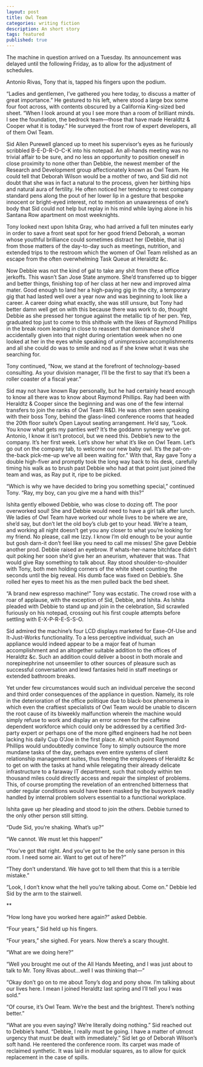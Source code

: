 ```yaml
---
layout: post
title: Owl Team
categories: writing fiction
description: An short story
tags: featured
published: true
---
```


The machine in question arrived on a Tuesday. Its announcement was delayed until the following Friday, as to allow for the adjustment of schedules.

Antonio Rivas, Tony that is, tapped his fingers upon the podium. 

“Ladies and gentlemen, I’ve gathered you here today, to discuss a matter of great importance.” He gestured to his left, where stood a large box some four foot across, with contents obscured by a California King-sized bed sheet. “When I look around at you I see more than a room of brilliant minds. I see the foundation, the bedrock team—those that have made Heraldtz & Cooper what it is today.” He surveyed the front row of expert developers, all of them Owl Team.

Sid Allen Purewell glanced up to meet his supervisor’s eyes as he furiously scribbled B-E-D-R-O-C-K into his notepad. An all-hands meeting was no trivial affair to be sure, and no less an opportunity to position oneself in close proximity to none other than Debbie, the newest member of the Research and Development group affectionately known as Owl Team. He could tell that Deborah Wilson would be a mother of two, and Sid did not doubt that she was in fact a natural to the process, given her birthing hips and natural aura of fertility. He often noticed her tendency to rest company standard pens along the pout of her lower lip in a gesture that bespoke innocent or bright-eyed interest, not to mention an unawareness of one’s body that Sid could not help but replay in his mind while laying alone in his Santana Row apartment on most weeknights.

Tony looked next upon Ishita Gray, who had arrived a full ten minutes early in order to save a front seat spot for her good friend Deborah, a woman whose youthful brilliance could sometimes distract her (Debbie, that is) from those matters of the day-to-day such as meetings, nutrition, and extended trips to the restroom which the women of Owl Team relished as an escape from the often overwhelming Task Queue at Heraldtz &c.

Now Debbie was not the kind of gal to take any shit from these office jerkoffs. This wasn’t San Jose State anymore. She’d transferred up to bigger and better things, finishing top of her class at her new and improved alma mater. Good enough to land her a high-paying gig in the city, a temporary gig that had lasted well over a year now and was beginning to look like a career. A career doing what exactly, she was still unsure, but Tony had better damn well get on with this because there was work to do, thought Debbie as she pressed her tongue against the metallic tip of her pen. Yep, graduated top just to come to this shithole with the likes of Raymond Phillips in the break room leaning in close to reassert that dominance she’d accidentally given into that night during orientation week when no one looked at her in the eyes while speaking of unimpressive accomplishments and all she could do was to smile and nod as if she knew what it was she searching for.

Tony continued, “Now, we stand at the forefront of technology-based consulting. As your division manager, I’ll be the first to say that it’s been a roller coaster of a fiscal year.”

Sid may not have known Ray personally, but he had certainly heard enough to know all there was to know about Raymond Phillips. Ray had been with Heraldtz & Cooper since the beginning and was one of the few internal transfers to join the ranks of Owl Team R&D. He was often seen speaking with their boss Tony, behind the glass-lined conference rooms that headed the 20th floor suite’s Open Layout seating arrangement. He’d say, “Look. You know what gets my panties wet? It’s the goddamn synergy we’ve got. Antonio, I know it isn’t protocol, but we need this. Debbie’s new to the company. It’s her first week. Let’s show her what it’s like on Owl Team. Let’s go out on the company tab, to welcome our new baby owl. It’s the pat-on-the-back pick-me-up we’ve all been waiting for.” With that, Ray gave Tony a double high-fiver and promptly took the long way back to his desk, carefully timing his walk as to brush past Debbie who had at that point just joined the team and was, as Ray put it, ripe to be picked.

“Which is why we have decided to bring you something special,” continued Tony. “Ray, my boy, can you give me a hand with this?”

Ishita gently elbowed Debbie, who was close to dozing off. The poor overworked soul! She and Debbie would need to have a girl talk after lunch. We ladies of Owl Team have worked our whole lives to be where we are, she’d say, but don’t let the old boy’s club get to your head. We’re a team, and working all night doesn’t get you any closer to what you’re looking for my friend. No please, call me Izzy. I know I’m old enough to be your auntie but gosh darn-it don’t feel like you need to call me misses! She gave Debbie another prod.
Debbie raised an eyebrow. If whats-her-name bitchface didn’t quit poking her soon she’d give her an aneurism, whatever that was. That would give Ray something to talk about. Ray stood shoulder-to-shoulder with Tony, both men holding corners of the white sheet counting the seconds until the big reveal. His dumb face was fixed on Debbie’s. She rolled her eyes to meet his as the men pulled back the bed sheet.

“A brand new espresso machine!” Tony was ecstatic. The crowd rose with a roar of applause, with the exception of Sid, Debbie, and Ishita. As Ishita pleaded with Debbie to stand up and join in the celebration, Sid scrawled furiously on his notepad, crossing out his first couple attempts before settling with E-X-P-R-E-S-S-O.

Sid admired the machine’s four LCD displays marketed for Ease-Of-Use and It-Just-Works functionality. To a less perceptive individual, such an appliance would indeed appear to be a major feat of human accomplishment and an altogether suitable addition to the offices of Heraldtz &c. Such an addition could deliver a boost in both morale and norepinephrine not unseemlier to other sources of pleasure such as successful conversation and lewd fantasies held in staff meetings or extended bathroom breaks.

Yet under few circumstances would such an individual perceive the second and third order consequences of the appliance in question. Namely, its role in the deterioration of the office politique due to black-box phenomena in which even the craftiest specialists of Owl Team would be unable to discern the root cause of its biweekly malfunction wherein the machine would simply refuse to work and display an error screen for the caffeine dependent workforce which could only be addressed by a certified 3rd-party expert or perhaps one of the more gifted engineers had he not been lacking his daily Cup O’Joe in the first place.  At which point Raymond Phillips would undoubtedly convince Tony to simply outsource the more mundane tasks of the day, perhaps even entire systems of client relationship management suites, thus freeing the employees of Heraldtz &c to get on with the tasks at hand while relegating their already delicate infrastructure to a faraway IT department, such that nobody within ten thousand miles could directly access and repair the simplest of problems. This, of course prompting the revelation of an entrenched bitterness that under regular conditions would have been masked by the busywork readily handled by internal problem solvers essential to a functional workplace.

Ishita gave up her pleading and stood to join the others. Debbie turned to the only other person still sitting.

“Dude Sid, you’re shaking. What’s up?”

“We cannot. We must let this happen!”

“You’ve got that right. And you’ve got to be the only sane person in this room. I need some air. Want to get out of here?”

“They don’t understand. We have got to tell them that this is a terrible mistake.”

“Look, I don’t know what the hell you’re talking about. Come on.” Debbie led Sid by the arm to the stairwell.

**

“How long have you worked here again?” asked Debbie.

“Four years,” Sid held up his fingers.

“Four years,” she sighed. For years. Now there’s a scary thought. 

“What are we doing here?”

“Well you brought me out of the All Hands Meeting, and I was just about to talk to Mr. Tony Rivas about…well I was thinking that—”

“Okay don’t go on to me about Tony’s dog and pony show. I’m talking about our lives here. I mean I joined Heraldtz last spring and I’ll tell you I was sold.”

“Of course, it’s Owl Team. We’re the best and the brightest. There’s nothing better.”

“What are you even saying? We’re literally doing nothing.”
Sid reached out to Debbie’s hand. “Debbie, I really must be going. I have a matter of utmost urgency that must be dealt with immediately.”
Sid let go of Deborah Wilson’s soft hand. He reentered the conference room. Its carpet was made of reclaimed synthetic. It was laid in modular squares, as to allow for quick replacement in the case of spills.